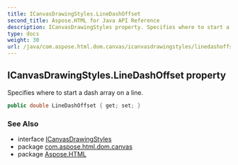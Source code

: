 ```yaml
---
title: ICanvasDrawingStyles.LineDashOffset
second_title: Aspose.HTML for Java API Reference
description: ICanvasDrawingStyles property. Specifies where to start a dash array on a line
type: docs
weight: 30
url: /java/com.aspose.html.dom.canvas/icanvasdrawingstyles/linedashoffset/
---
```

## ICanvasDrawingStyles.LineDashOffset property

Specifies where to start a dash array on a line.

```java
public double LineDashOffset { get; set; }
```

### See Also

* interface [ICanvasDrawingStyles](../)
* package [com.aspose.html.dom.canvas](../../icanvasdrawingstyles/)
* package [Aspose.HTML](../../../)
